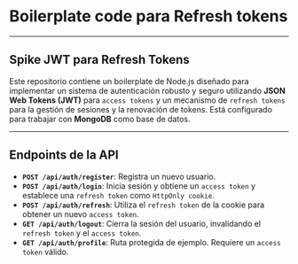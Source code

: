 # Boilerplate code para Refresh tokens

---

## Spike JWT para Refresh Tokens

Este repositorio contiene un boilerplate de Node.js diseñado para implementar un sistema de autenticación robusto y seguro utilizando **JSON Web Tokens (JWT)** para `access tokens` y un mecanismo de `refresh tokens` para la gestión de sesiones y la renovación de tokens. Está configurado para trabajar con **MongoDB** como base de datos.

---

## Endpoints de la API

  * **`POST /api/auth/register`**: Registra un nuevo usuario.
  * **`POST /api/auth/login`**: Inicia sesión y obtiene un `access token` y establece una `refresh token` como `HttpOnly cookie`.
  * **`POST /api/auth/refresh`**: Utiliza el `refresh token` de la cookie para obtener un nuevo `access token`.
  * **`GET /api/auth/logout`**: Cierra la sesión del usuario, invalidando el `refresh token` y el `access token`.
  * **`GET /api/auth/profile`**: Ruta protegida de ejemplo. Requiere un `access token` válido.
